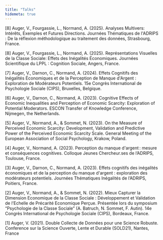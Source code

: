 ```yaml
---
title: "Talks"
hidemeta: true
---
```

[8] Auger, V., Fourgassie, L., Normand, A. (2025). Analyses Multivers: Intérêts, Exemples et Futures Directions. Journées Thématiques de l'ADRIPS : De la réflexion méthodologique au traitement des données, Strasbourg, France.

[8] Auger, V., Fourgassie, L., Normand, A. (2025). Représentations Visuelles de la Classe Sociale: Effets des Inégalités Économiques. Journées Scientifique du LPPL : Cognition Sociale, Angers,
France.

[7] Auger, V., Darnon, C., Normand, A. (2024). Effets Cognitifs des Inégalités Économiques et de la Perception de Manque
d'Argent : Exploration de Modérateurs Potentiels. 15e Congrès International de Psychologie Sociale (CIPS), Bruxelles,
Belgique.

[6] Auger, V., Darnon, C., Normand, A. (2023). Cognitive Effects of Economic Inequalities and Perception of Economic
Scarcity: Exploration of Potential Moderators. ESCON Transfer of Knowledge Conference, Nijmegen, the Netherlands.

[5] Auger, V., Normand, A., & Sommet, N. (2023). On the Measure of Perceived Economic Scarcity: Development, Validation
and Predictive Power of the Perceived Economic Scarcity Scale. General Meeting of the European Association of Social
Psychology, Krakow, Poland.

[4] Auger, V., Normand, A. (2023). Perception du manque d'argent : mesure et conséquences cognitives. Colloque Jeunes
Chercheur.ses de l’ADRIPS, Toulouse, France.

[3] Auger, V., Darnon, C., Normand, A. (2023). Effets cognitifs des inégalités économiques et de la perception du manque
d'argent : exploration des modérateurs potentiels. Journées Thématiques Inégalités de l’ADRIPS, Poitiers, France.

[2] Auger, V., Normand, A., & Sommet, N. (2022). Mieux Capturer la Dimension Economique de la Classe Sociale :
Développement et Validation de l’Echelle de Précarité Economique Perçue. Présentée lors du symposium “Psychologie de la
Classe Sociale” (A. Batruch, N. Sommet, F. Autin). 14e Congrès International de Psychologie Sociale (CIPS), Bordeaux, France.

[1] Auger, V. (2021). Double Collecte de Données pour une Science Robuste. Conference sur la Science Ouverte, Lente et
Durable (SOLD21), Nantes, France
